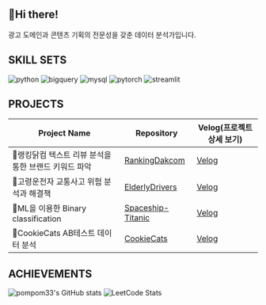 ## 👋Hi there!
광고 도메인과 콘텐츠 기획의 전문성을 갖춘 데이터 분석가입니다.


## SKILL SETS
![python](https://img.shields.io/badge/Python-3776AB.svg?&style=for-the-badge&logo=Python&logoColor=ECD53F)
![bigquery](https://img.shields.io/badge/googlebigquery-669DF6.svg?&style=for-the-badge&logo=googlebigquery&logoColor=FFFFFF)
![mysql](https://img.shields.io/badge/mysql-4479A1.svg?&style=for-the-badge&logo=mysql&logoColor=FFFFFF)
![pytorch](https://img.shields.io/badge/Pytorch-EE4C2C.svg?&style=for-the-badge&logo=Pytorch&logoColor=FFFFFF)
![streamlit](https://img.shields.io/badge/streamlit-FF4B4B.svg?&style=for-the-badge&logo=streamlit&logoColor=FFFFFF)

## PROJECTS
|Project Name|Repository|Velog(프로젝트 상세 보기)|
|------|----|---|
|🍗랭킹닭컴 텍스트 리뷰 분석을 통한 브랜드 키워드 파악| [RankingDakcom](https://github.com/pompom33/RankingDakcom)|[Velog](https://velog.io/@pompom_33/%EB%9E%AD%ED%82%B9%EB%8B%AD%EC%BB%B4-%EC%A0%9C%ED%92%88-%EB%A6%AC%EB%B7%B0-%EB%B6%84%EC%84%9D)|
|🚕고령운전자 교통사고 위험 분석과 해결책|[ElderlyDrivers](https://github.com/pompom33/ElderlyDrivers)|[Velog](https://velog.io/@pompom_33/%EA%B3%A0%EB%A0%B9%EC%9A%B4%EC%A0%84%EC%9E%90-%EA%B5%90%ED%86%B5%EC%82%AC%EA%B3%A0-%EC%9B%90%EC%9D%B8-%EB%B6%84%EC%84%9D%EA%B3%BC-%ED%95%B4%EA%B2%B0%EC%B1%85)|
|🚀ML을 이용한 Binary classification|[Spaceship-Titanic](https://github.com/pompom33/Spaceship-Titanic)|[Velog](https://velog.io/@pompom_33/Spaceship-Titanic-Kaggle-%EA%B2%BD%EC%A7%84%EB%8C%80%ED%9A%8C)|
|🍪CookieCats AB테스트 데이터 분석|[CookieCats](https://github.com/pompom33/CookieCats)|[Velog](https://velog.io/@pompom_33/Cookie-Cats-AB-%ED%85%8C%EC%8A%A4%ED%8A%B8-%EA%B2%B0%EA%B3%BC-%EB%8D%B0%EC%9D%B4%ED%84%B0-%EB%B6%84%EC%84%9D)


## ACHIEVEMENTS
![pompom33's GitHub stats](https://github-readme-stats.vercel.app/api?username=pompom33&theme=dracula_icons=true)
![LeetCode Stats](https://leetcard.jacoblin.cool/YUNA_030?theme=wtf&font=Khula)
